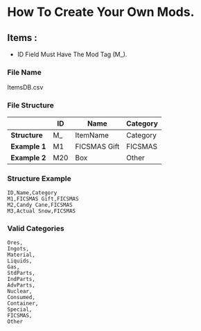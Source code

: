 ﻿# How To Create Your Own Mods.

## Items :
* ID Field Must Have The Mod Tag (M_).
### File Name
ItemsDB.csv
### File Structure
|     | ID  | Name | Category |
| --- | --- | ---- | -------- |
| **Structure** | M_  | ItemName | Category |
| **Example 1** | M1  | FICSMAS Gift | FICSMAS |
| **Example 2** | M20 | Box | Other |

### Structure Example
```
ID,Name,Category
M1,FICSMAS Gift,FICSMAS
M2,Candy Cane,FICSMAS
M3,Actual Snow,FICSMAS
```

### Valid Categories
```
Ores,
Ingots,
Material,
Liquids,
Gas,
StdParts,
IndParts,
AdvParts,
Nuclear,
Consumed,
Container,
Special,
FICSMAS,
Other
```
